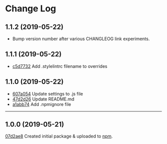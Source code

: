 # Change Log

## 1.1.2 (2019-05-22)

-   Bump version number after various CHANGLEOG link experiments.

## 1.1.1 (2019-05-22)

-   [c5d7732](https://github.com/geniemouse/prettier-config/commit/c5d7732) Add .stylelintrc filename to overrides

## 1.1.0 (2019-05-22)

-   [607a054](https://github.com/geniemouse/prettier-config/commit/607a054) Update settings to .js file
-   [47d2d26](https://github.com/geniemouse/prettier-config/commit/47d2d26) Update README.md
-   [a1abb74](https://github.com/geniemouse/prettier-config/commit/a1abb74) Add .npmignore file

---

## 1.0.0 (2019-05-21)

[07d2ae8](https://github.com/geniemouse/prettier-config/commit/07d2ae8) Created initial package & uploaded to [npm].

<!-- LINK REFERENCES -->

[npm]: https://www.npmjs.com/package/@geniemouse/prettier-config

<!-- end: LINK REFERENCES -->
